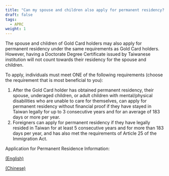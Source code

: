 ```yaml
---
title: "Can my spouse and children also apply for permanent residency? "
draft: false
tags:
  - APRC
weight: 1
---
```

The spouse and children of Gold Card holders may also apply for permanent residency under the same requirements as Gold Card holders. However, having a Doctorate Degree Certificate issued by Taiwanese institution will not count towards their residency for the spouse and children. 

To apply, individuals must meet ONE of the following requirements (choose the requirement that is most beneficial to you): 

1. After the Gold Card holder has obtained permanent residency, their spouse, underaged children, or adult children with mental/physical disabilities who are unable to care for themselves, can apply for permanent residency without financial proof if they have stayed in Taiwan legally for up to 3 consecutive years and for an average of 183 days or more per year. 
2. Foreigners can apply for permanent residency if they have legally resided in Taiwan for at least 5 consecutive years and for more than 183 days per year, and has also met the requirements of Article 25 of the Immigration Act.

Application for Permanent Residence Information: 

[(English)](https://bit.ly/3s5dLA0)

[(Chinese)](https://bit.ly/3iBu3xo)